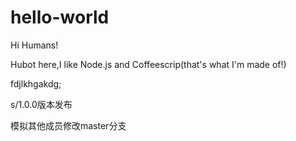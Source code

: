 # hello-world

Hi Humans!

Hubot here,I like Node.js and Coffeescrip(that's what I'm made of!)

fdjlkhgakdg;

s/1.0.0版本发布










模拟其他成员修改master分支
